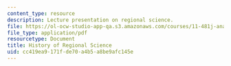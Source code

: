 ```yaml
---
content_type: resource
description: Lecture presentation on regional science.
file: https://ol-ocw-studio-app-qa.s3.amazonaws.com/courses/11-481j-analyzing-and-accounting-for-regional-economic-growth-spring-2009/cc419ea9171fde70a4b5a8be9afc145e_MIT11_481Js09_lec02.pdf
file_type: application/pdf
resourcetype: Document
title: History of Regional Science
uid: cc419ea9-171f-de70-a4b5-a8be9afc145e
---
```

